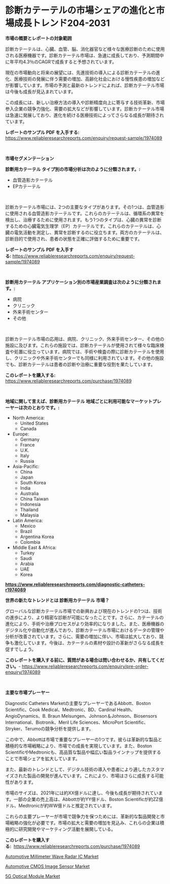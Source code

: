 <p><h1>診断カテーテルの市場シェアの進化と市場成長トレンド204-2031</h1></p><p><strong>市場の概要とレポートの対象範囲</strong></p>
<p><p>診断カテーテルは、心臓、血管、脳、消化器官など様々な医療診断のために使用される医療機器です。診断カテーテル市場は、急速に成長しており、予測期間中に年平均4.3％のCAGRで成長すると予想されています。</p><p>現在の市場動向と将来の展望には、先進技術の導入による診断カテーテルの進化、医療技術の発展に伴う需要の増加、高齢化社会における慢性疾患の増加などが影響しています。市場の予測と最新のトレンドによれば、診断カテーテル市場は今後も成長が見込まれています。</p><p>この成長には、新しい治療方法の導入や診断精度向上に寄与する技術革新、市場参入企業の競争力強化、需要の拡大などが影響しています。診断カテーテル市場は急速に発展しており、進化を続ける医療技術によってさらなる成長が期待されています。</p></p>
<p><strong>レポートのサンプル PDF を入手する:</strong> <a href="https://www.reliableresearchreports.com/enquiry/request-sample/1974089">https://www.reliableresearchreports.com/enquiry/request-sample/1974089</a></p>
<p>&nbsp;</p>
<p><strong>市場セグメンテーション</strong></p>
<p><strong>診断用カテーテル タイプ別の市場分析は次のように分類されます。:</strong></p>
<p><ul><li>血管造影カテーテル</li><li>EPカテーテル</li></ul></p>
<p>&nbsp;</p>
<p><p>診断カテーテル市場には、2つの主要なタイプがあります。その1つは、血管造影に使用される血管造影カテーテルです。これらのカテーテルは、循環系の異常を検出し、治療するために使用されます。もう1つのタイプは、心臓の異常を診断するための心臓電気生理学（EP）カテーテルです。これらのカテーテルは、心臓の電気活動を測定し、異常を診断するのに役立ちます。両方のカテーテルは、診断目的で使用され、患者の状態を正確に評価するために重要です。</p></p>
<p><strong>レポートのサンプル PDF を入手する:</strong>&nbsp;<a href="https://www.reliableresearchreports.com/enquiry/request-sample/1974089">https://www.reliableresearchreports.com/enquiry/request-sample/1974089</a></p>
<p>&nbsp;</p>
<p><strong> 診断用カテーテル アプリケーション別の市場産業調査は次のように分類されます。:</strong></p>
<p><ul><li>病院</li><li>クリニック</li><li>外来手術センター</li><li>その他</li></ul></p>
<p>&nbsp;</p>
<p><p>診断カテーテル市場の応用は、病院、クリニック、外来手術センター、その他の施設に及びます。これらの施設では、診断カテーテルが使用されて様々な臨床検査や処置に役立っています。病院では、手術や検査の際に診断カテーテルを使用し、クリニックや外来手術センターでも同様に利用されています。その他の施設でも、診断カテーテルは患者の診断や治療に重要な役割を果たしています。</p></p>
<p><strong>このレポートを購入する:</strong>&nbsp; <a href="https://www.reliableresearchreports.com/purchase/1974089">https://www.reliableresearchreports.com/purchase/1974089</a></p>
<p>&nbsp;</p>
<p><strong>地域に関して言えば、診断用カテーテル 地域ごとに利用可能なマーケットプレーヤーは次のとおりです。:</strong></p>
<p><ul>
    <li>
        North America:
        <ul>
            <li>United States</li>
            <li>Canada</li>
        </ul>
    </li>
    <li>
        Europe:
        <ul>
            <li>Germany</li>
            <li>France</li>
            <li>U.K.</li>
            <li>Italy</li>
            <li>Russia</li>
        </ul>
    </li>
    <li>
        Asia-Pacific:
        <ul>
            <li>China</li>
            <li>Japan</li>
            <li>South Korea</li>
            <li>India</li>
            <li>Australia</li>
            <li>China Taiwan</li>
            <li>Indonesia</li>
            <li>Thailand</li>
            <li>Malaysia</li>
        </ul>
    </li>
    <li>
        Latin America:
        <ul>
            <li>Mexico</li>
            <li>Brazil</li>
            <li>Argentina Korea</li>
            <li>Colombia</li>
        </ul>
    </li>
    <li>
        Middle East & Africa:
        <ul>
            <li>Turkey</li>
            <li>Saudi</li>
            <li>Arabia</li>
            <li>UAE</li>
            <li>Korea</li>
        </ul>
    </li>
    </ul></p>
<p><strong><a href="https://www.reliableresearchreports.com/diagnostic-catheters-r1974089">https://www.reliableresearchreports.com/diagnostic-catheters-r1974089</a></strong>&nbsp;</p>
<p><strong>世界の新たなトレンドとは 診断用カテーテル 市場？</strong></p>
<p><p>グローバルな診断カテーテル市場での新興および現在のトレンドの1つは、技術の進歩により、より精密な診断が可能になったことです。さらに、カテーテルの進化により、手術や治療プロセスがより効率的になりました。また、医療機器のデジタル化や自動化が進んでおり、診断カテーテル市場におけるデータの管理や分析が改善されています。さらに、需要の増加に伴い、市場は拡大しており、競争も激化しています。今後は、カテーテルの素材や設計の革新がさらなる成長を促すでしょう。</p></p>
<p><strong>このレポートを購入する前に、質問がある場合は問い合わせるか、共有してください。</strong>- <a href="https://www.reliableresearchreports.com/enquiry/pre-order-enquiry/1974089">https://www.reliableresearchreports.com/enquiry/pre-order-enquiry/1974089</a></p>
<p>&nbsp;</p>
<p><strong>主要な市場プレーヤー</strong></p>
<p><p>Diagnostic Catheters Marketの主要なプレーヤーであるAbbott、Boston Scientific、Cook Medical、Medtronic、BD、Cardinal Health、AngioDynamics、B. Braun Melsungen、Johnson＆Johnson、Biosensors International、Biotronik、Meril Life Sciences、MicroPort Scientific、Stryker、Terumoの競争分析を提供します。</p><p>この中で、Abbottは市場で重要なプレーヤーの1つです。彼らは革新的な製品と積極的な市場戦略により、市場での成長を実現しています。また、Boston ScientificやMedtronicも、高品質な製品や幅広い製品ラインナップを提供することで市場シェアを拡大しています。</p><p>また、最新のトレンドとして、デジタル技術の導入や患者により適したカスタマイズされた製品の開発が進んでいます。これにより、市場はさらに成長する可能性があります。</p><p>市場のサイズは、2021年には約XX億ドルに達し、今後も成長が期待されています。一部の企業の売上高は、Abbottが約YY億ドル、Boston Scientificが約ZZ億ドル、Medtronicが約WW億ドルと推定されています。</p><p>これらの主要プレーヤーが市場で競争力を保つためには、革新的な製品開発と市場戦略の強化が必要です。市場の拡大と需要の増加を見込み、これらの企業は積極的に研究開発やマーケティング活動を展開している。</p></p>
<p><strong>このレポートを購入する:</strong>&nbsp;&nbsp;<a href="https://www.reliableresearchreports.com/purchase/1974089">https://www.reliableresearchreports.com/purchase/1974089</a></p>
<p><p><a href="https://www.linkedin.com/pulse/automotive-millimeter-wave-radar-ic-market-outlook-industry-nokzf?trackingId=WUKZxaoadofKTIoyldcVUg%3D%3D">Automotive Millimeter Wave Radar IC Market</a></p><p><a href="https://www.linkedin.com/pulse/automotive-cmos-image-sensor-market-exploring-share-trends-future-kgcuf?trackingId=0%2BIVBGOGRtJhESOBN4IKxA%3D%3D">Automotive CMOS Image Sensor Market</a></p><p><a href="https://www.linkedin.com/pulse/5g-optical-module-market-size-reveals-best-marketing-channels-7l0of?trackingId=VjGKo4llnfHlz%2BRS5F8jVA%3D%3D">5G Optical Module Market</a></p></p>